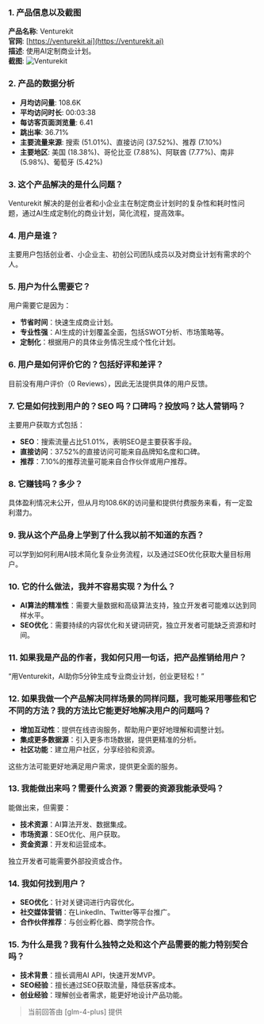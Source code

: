 ### 1. 产品信息以及截图

**产品名称**: Venturekit  
**官网**: [https://venturekit.ai](https://venturekit.ai)  
**描述**: 使用AI定制商业计划。  
**截图**: ![Venturekit](https://cdn-images.toolify.ai/170100124839666284.jpg)

### 2. 产品的数据分析

- **月均访问量**: 108.6K
- **平均访问时长**: 00:03:38
- **每访客页面浏览量**: 6.41
- **跳出率**: 36.71%
- **主要流量来源**: 搜索 (51.01%)、直接访问 (37.52%)、推荐 (7.10%)
- **主要地区**: 美国 (18.38%)、哥伦比亚 (7.88%)、阿联酋 (7.77%)、南非 (5.98%)、葡萄牙 (5.42%)

### 3. 这个产品解决的是什么问题？

Venturekit 解决的是创业者和小企业主在制定商业计划时的复杂性和耗时性问题，通过AI生成定制化的商业计划，简化流程，提高效率。

### 4. 用户是谁？

主要用户包括创业者、小企业主、初创公司团队成员以及对商业计划有需求的个人。

### 5. 用户为什么需要它？

用户需要它是因为：
- **节省时间**：快速生成商业计划。
- **专业性强**：AI生成的计划覆盖全面，包括SWOT分析、市场策略等。
- **定制化**：根据用户的具体业务情况生成个性化计划。

### 6. 用户是如何评价它的？包括好评和差评？

目前没有用户评价（0 Reviews），因此无法提供具体的用户反馈。

### 7. 它是如何找到用户的？SEO 吗？口碑吗？投放吗？达人营销吗？

主要用户获取方式包括：
- **SEO**：搜索流量占比51.01%，表明SEO是主要获客手段。
- **直接访问**：37.52%的直接访问可能来自品牌知名度和口碑。
- **推荐**：7.10%的推荐流量可能来自合作伙伴或用户推荐。

### 8. 它赚钱吗？多少？

具体盈利情况未公开，但从月均108.6K的访问量和提供付费服务来看，有一定盈利潜力。

### 9. 我从这个产品身上学到了什么我以前不知道的东西？

可以学到如何利用AI技术简化复杂业务流程，以及通过SEO优化获取大量目标用户。

### 10. 它的什么做法，我并不容易实现？为什么？

- **AI算法的精准性**：需要大量数据和高级算法支持，独立开发者可能难以达到同样水平。
- **SEO优化**：需要持续的内容优化和关键词研究，独立开发者可能缺乏资源和时间。

### 11. 如果我是产品的作者，我如何只用一句话，把产品推销给用户？

“用Venturekit，AI助你5分钟生成专业商业计划，创业更轻松！”

### 12. 如果我做一个产品解决同样场景的同样问题，我可能采用哪些和它不同的方法？我的方法比它能更好地解决用户的问题吗？

- **增加互动性**：提供在线咨询服务，帮助用户更好地理解和调整计划。
- **集成更多数据源**：引入更多市场数据，提供更精准的分析。
- **社区功能**：建立用户社区，分享经验和资源。

这些方法可能更好地满足用户需求，提供更全面的服务。

### 13. 我能做出来吗？需要什么资源？需要的资源我能承受吗？

能做出来，但需要：
- **技术资源**：AI算法开发、数据集成。
- **市场资源**：SEO优化、用户获取。
- **资金资源**：开发和运营成本。

独立开发者可能需要外部投资或合作。

### 14. 我如何找到用户？

- **SEO优化**：针对关键词进行内容优化。
- **社交媒体营销**：在LinkedIn、Twitter等平台推广。
- **合作伙伴推荐**：与创业孵化器、商学院合作。

### 15. 为什么是我？我有什么独特之处和这个产品需要的能力特别契合吗？

- **技术背景**：擅长调用AI API，快速开发MVP。
- **SEO经验**：擅长通过SEO获取流量，降低获客成本。
- **创业经验**：理解创业者需求，能更好地设计产品功能。

> 当前回答由 [glm-4-plus] 提供
